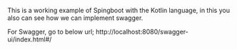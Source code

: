 This is a working example of Spingboot with the Kotlin language,  in this you also can see how we can implement
swagger.

For Swagger, go to below url;
http://localhost:8080/swagger-ui/index.html#/
